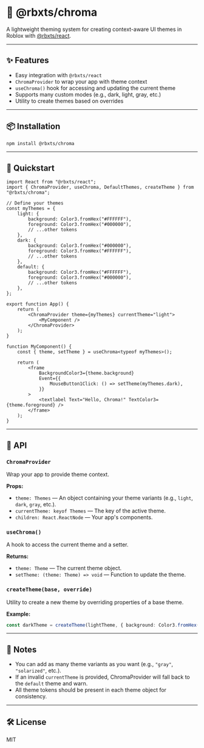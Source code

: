 # 🎨 @rbxts/chroma

A lightweight theming system for creating context-aware UI themes in Roblox with [@rbxts/react](https://github.com/littensy/rbxts-react).

---

## ✨ Features

- Easy integration with `@rbxts/react`
- `ChromaProvider` to wrap your app with theme context
- `useChroma()` hook for accessing and updating the current theme
- Supports many custom modes (e.g., dark, light, gray, etc.)
- Utility to create themes based on overrides

---

## 📦 Installation

```bash
npm install @rbxts/chroma
```

---

## 🚀 Quickstart

```tsx
import React from "@rbxts/react";
import { ChromaProvider, useChroma, DefaultThemes, createTheme } from "@rbxts/chroma";

// Define your themes
const myThemes = {
    light: {
        background: Color3.fromHex("#FFFFFF"),
        foreground: Color3.fromHex("#000000"),
        // ...other tokens
    },
    dark: {
        background: Color3.fromHex("#000000"),
        foreground: Color3.fromHex("#FFFFFF"),
        // ...other tokens
    },
    default: {
        background: Color3.fromHex("#FFFFFF"),
        foreground: Color3.fromHex("#000000"),
        // ...other tokens
    },
};

export function App() {
    return (
        <ChromaProvider theme={myThemes} currentTheme="light">
            <MyComponent />
        </ChromaProvider>
    );
}

function MyComponent() {
    const { theme, setTheme } = useChroma<typeof myThemes>();

    return (
        <frame
            BackgroundColor3={theme.background}
            Event={{
                MouseButton1Click: () => setTheme(myThemes.dark),
            }}
        >
            <textlabel Text="Hello, Chroma!" TextColor3={theme.foreground} />
        </frame>
    );
}
```

---

## 🧩 API

### `ChromaProvider`

Wrap your app to provide theme context.

**Props:**

- `theme: Themes` — An object containing your theme variants (e.g., `light`, `dark`, `gray`, etc.).
- `currentTheme: keyof Themes` — The key of the active theme.
- `children: React.ReactNode` — Your app's components.

### `useChroma()`

A hook to access the current theme and a setter.

**Returns:**

- `theme: Theme` — The current theme object.
- `setTheme: (theme: Theme) => void` — Function to update the theme.

### `createTheme(base, override)`

Utility to create a new theme by overriding properties of a base theme.

**Example:**

```ts
const darkTheme = createTheme(lightTheme, { background: Color3.fromHex("#000000") });
```

---

## 📝 Notes

- You can add as many theme variants as you want (e.g., `"gray"`, `"solarized"`, etc.).
- If an invalid `currentTheme` is provided, ChromaProvider will fall back to the `default` theme and warn.
- All theme tokens should be present in each theme object for consistency.

---

## 🛠️ License

MIT
